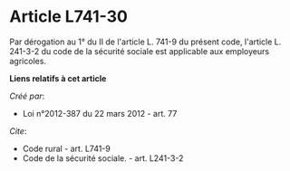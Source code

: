 # Article L741-30

Par dérogation au 1° du II de l'article L. 741-9 du présent code, l'article L. 241-3-2 du code de la sécurité sociale est
applicable aux employeurs agricoles.

**Liens relatifs à cet article**

_Créé par_:

  - Loi n°2012-387 du 22 mars 2012 - art. 77

_Cite_:

  - Code rural - art. L741-9
  - Code de la sécurité sociale. - art. L241-3-2
